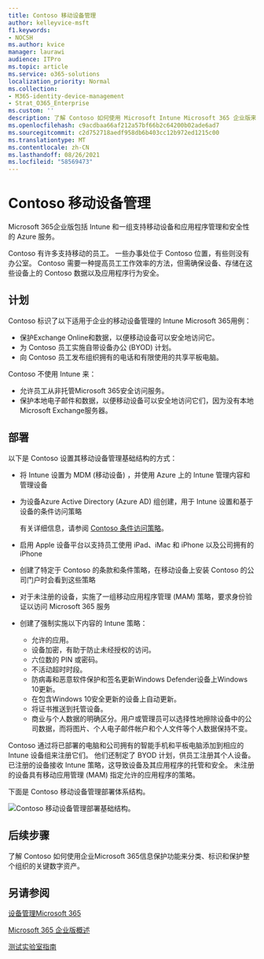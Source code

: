 ```yaml
---
title: Contoso 移动设备管理
author: kelleyvice-msft
f1.keywords:
- NOCSH
ms.author: kvice
manager: laurawi
audience: ITPro
ms.topic: article
ms.service: o365-solutions
localization_priority: Normal
ms.collection:
- M365-identity-device-management
- Strat_O365_Enterprise
ms.custom: ''
description: 了解 Contoso 如何使用 Microsoft Intune Microsoft 365 企业版来管理其设备和在其上运行的应用。
ms.openlocfilehash: c9acdbaa66af212a57bf66b2c64200b02ade6ad7
ms.sourcegitcommit: c2d752718aedf958db6b403cc12b972ed1215c00
ms.translationtype: MT
ms.contentlocale: zh-CN
ms.lasthandoff: 08/26/2021
ms.locfileid: "58569473"
---
```

# <a name="mobile-device-management-for-contoso"></a>Contoso 移动设备管理

Microsoft 365企业版包括 Intune 和一组支持移动设备和应用程序管理和安全性的 Azure 服务。

Contoso 有许多支持移动的员工。 一些办事处位于 Contoso 位置，有些则没有办公室。 Contoso 需要一种提高员工工作效率的方法，但需确保设备、存储在这些设备上的 Contoso 数据以及应用程序行为安全。

## <a name="plan"></a>计划

Contoso 标识了以下适用于企业的移动设备管理的 Intune Microsoft 365用例：

- 保护Exchange Online和数据，以便移动设备可以安全地访问它。
- 为 Contoso 员工实施自带设备办公 (BYOD) 计划。
- 向 Contoso 员工发布组织拥有的电话和有限使用的共享平板电脑。

Contoso 不使用 Intune 来：

- 允许员工从非托管Microsoft 365安全访问服务。
- 保护本地电子邮件和数据，以便移动设备可以安全地访问它们，因为没有本地 Microsoft Exchange服务器。

## <a name="deploy"></a>部署

以下是 Contoso 设置其移动设备管理基础结构的方式：

- 将 Intune 设置为 MDM (移动设备) ，并使用 Azure 上的 Intune 管理内容和管理设备
- 为设备Azure Active Directory (Azure AD) 组创建，用于 Intune 设置和基于设备的条件访问策略

  有关详细信息，请参阅 [Contoso 条件访问策略](contoso-identity.md#conditional-access-policies-for-identity-and-device-access)。

- 启用 Apple 设备平台以支持员工使用 iPad、iMac 和 iPhone 以及公司拥有的 iPhone
- 创建了特定于 Contoso 的条款和条件策略，在移动设备上安装 Contoso 的公司门户时会看到这些策略
- 对于未注册的设备，实施了一组移动应用程序管理 (MAM) 策略，要求身份验证以访问 Microsoft 365 服务
- 创建了强制实施以下内容的 Intune 策略：
  - 允许的应用。
  - 设备加密，有助于防止未经授权的访问。
  - 六位数的 PIN 或密码。
  - 不活动超时时段。
  - 防病毒和恶意软件保护和签名更新Windows Defender设备上Windows 10更新。
  - 在包含Windows 10安全更新的设备上自动更新。
  - 将证书推送到托管设备。
  - 商业与个人数据的明确区分。用户或管理员可以选择性地擦除设备中的公司数据，而将图片、个人电子邮件帐户和个人文件等个人数据保持不变。

Contoso 通过将已部署的电脑和公司拥有的智能手机和平板电脑添加到相应的 Intune 设备组来注册它们。 他们还制定了 BYOD 计划，供员工注册其个人设备。 已注册的设备接收 Intune 策略，这导致设备及其应用程序的托管和安全。 未注册的设备具有移动应用管理 (MAM) 指定允许的应用程序的策略。

下面是 Contoso 移动设备管理部署体系结构。

![Contoso 移动设备管理部署基础结构。](../media/contoso-mdm/contoso-mdm-fig1.png)

## <a name="next-step"></a>后续步骤

了解 Contoso 如何使用[](contoso-info-protect.md)企业Microsoft 365信息保护功能来分类、标识和保护整个组织的关键数字资产。

## <a name="see-also"></a>另请参阅

[设备管理Microsoft 365](device-management-roadmap-microsoft-365.md)

[Microsoft 365 企业版概述](microsoft-365-overview.md)

[测试实验室指南](m365-enterprise-test-lab-guides.md)


